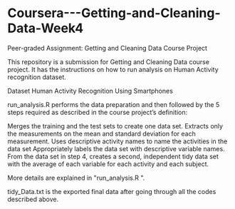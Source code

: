 # Coursera---Getting-and-Cleaning-Data-Week4
Peer-graded Assignment: Getting and Cleaning Data Course Project

This repository is a submission for Getting and Cleaning Data course project. It has the instructions on how to run analysis on Human Activity recognition dataset.

Dataset
Human Activity Recognition Using Smartphones

run_analysis.R performs the data preparation and then followed by the 5 steps required as described in the course project’s definition:

Merges the training and the test sets to create one data set.
Extracts only the measurements on the mean and standard deviation for each measurement.
Uses descriptive activity names to name the activities in the data set
Appropriately labels the data set with descriptive variable names.
From the data set in step 4, creates a second, independent tidy data set with the average of each variable for each activity and each subject.

More details are explained in "run_analysis.R ".

tidy_Data.txt is the exported final data after going through all the codes described above.
